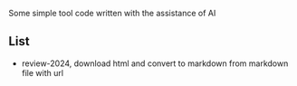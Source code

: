 Some simple tool code written with the assistance of AI

## List
* review-2024, download html and convert to markdown from markdown file with url